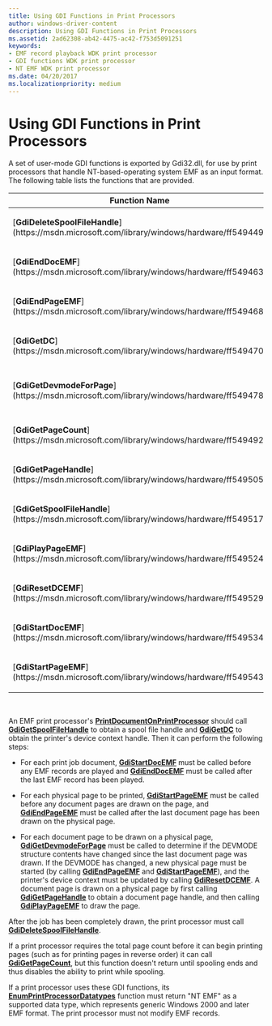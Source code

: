 ```yaml
---
title: Using GDI Functions in Print Processors
author: windows-driver-content
description: Using GDI Functions in Print Processors
ms.assetid: 2ad62308-ab42-4475-ac42-f753d5091251
keywords:
- EMF record playback WDK print processor
- GDI functions WDK print processor
- NT EMF WDK print processor
ms.date: 04/20/2017
ms.localizationpriority: medium
---
```


# Using GDI Functions in Print Processors





A set of user-mode GDI functions is exported by Gdi32.dll, for use by print processors that handle NT-based-operating system EMF as an input format. The following table lists the functions that are provided.

<table>
<colgroup>
<col width="50%" />
<col width="50%" />
</colgroup>
<thead>
<tr class="header">
<th>Function Name</th>
<th>Description</th>
</tr>
</thead>
<tbody>
<tr class="odd">
<td><p>[<strong>GdiDeleteSpoolFileHandle</strong>](https://msdn.microsoft.com/library/windows/hardware/ff549449)</p></td>
<td><p>Releases a spool file handle.</p></td>
</tr>
<tr class="even">
<td><p>[<strong>GdiEndDocEMF</strong>](https://msdn.microsoft.com/library/windows/hardware/ff549463)</p></td>
<td><p>Completes EMF playback operations for a print job document.</p></td>
</tr>
<tr class="odd">
<td><p>[<strong>GdiEndPageEMF</strong>](https://msdn.microsoft.com/library/windows/hardware/ff549468)</p></td>
<td><p>Completes EMF playback operations for a physical page, and ejects the page from the printer.</p></td>
</tr>
<tr class="even">
<td><p>[<strong>GdiGetDC</strong>](https://msdn.microsoft.com/library/windows/hardware/ff549470)</p></td>
<td><p>Returns a handle to the printer's device context.</p></td>
</tr>
<tr class="odd">
<td><p>[<strong>GdiGetDevmodeForPage</strong>](https://msdn.microsoft.com/library/windows/hardware/ff549478)</p></td>
<td><p>Returns a document page's [<strong>DEVMODEW</strong>](https://msdn.microsoft.com/library/windows/hardware/ff552837) structure.</p></td>
</tr>
<tr class="even">
<td><p>[<strong>GdiGetPageCount</strong>](https://msdn.microsoft.com/library/windows/hardware/ff549492)</p></td>
<td><p>Returns the number of document pages.</p></td>
</tr>
<tr class="odd">
<td><p>[<strong>GdiGetPageHandle</strong>](https://msdn.microsoft.com/library/windows/hardware/ff549505)</p></td>
<td><p>Returns a handle to a document page.</p></td>
</tr>
<tr class="even">
<td><p>[<strong>GdiGetSpoolFileHandle</strong>](https://msdn.microsoft.com/library/windows/hardware/ff549517)</p></td>
<td><p>Returns a spool file handle, required as input to the other GDI functions.</p></td>
</tr>
<tr class="odd">
<td><p>[<strong>GdiPlayPageEMF</strong>](https://msdn.microsoft.com/library/windows/hardware/ff549524)</p></td>
<td><p>Plays the EMF records associated with a document page.</p></td>
</tr>
<tr class="even">
<td><p>[<strong>GdiResetDCEMF</strong>](https://msdn.microsoft.com/library/windows/hardware/ff549529)</p></td>
<td><p>Resets a printer's device context.</p></td>
</tr>
<tr class="odd">
<td><p>[<strong>GdiStartDocEMF</strong>](https://msdn.microsoft.com/library/windows/hardware/ff549534)</p></td>
<td><p>Performs initialization operations for the print job document.</p></td>
</tr>
<tr class="even">
<td><p>[<strong>GdiStartPageEMF</strong>](https://msdn.microsoft.com/library/windows/hardware/ff549543)</p></td>
<td><p>Performs initialization operations for a physical page.</p></td>
</tr>
</tbody>
</table>

 

An EMF print processor's [**PrintDocumentOnPrintProcessor**](https://msdn.microsoft.com/library/windows/hardware/ff560724) should call [**GdiGetSpoolFileHandle**](https://msdn.microsoft.com/library/windows/hardware/ff549517) to obtain a spool file handle and [**GdiGetDC**](https://msdn.microsoft.com/library/windows/hardware/ff549470) to obtain the printer's device context handle. Then it can perform the following steps:

-   For each print job document, [**GdiStartDocEMF**](https://msdn.microsoft.com/library/windows/hardware/ff549534) must be called before any EMF records are played and [**GdiEndDocEMF**](https://msdn.microsoft.com/library/windows/hardware/ff549463) must be called after the last EMF record has been played.

-   For each physical page to be printed, [**GdiStartPageEMF**](https://msdn.microsoft.com/library/windows/hardware/ff549543) must be called before any document pages are drawn on the page, and [**GdiEndPageEMF**](https://msdn.microsoft.com/library/windows/hardware/ff549468) must be called after the last document page has been drawn on the physical page.

-   For each document page to be drawn on a physical page, [**GdiGetDevmodeForPage**](https://msdn.microsoft.com/library/windows/hardware/ff549478) must be called to determine if the DEVMODE structure contents have changed since the last document page was drawn. If the DEVMODE has changed, a new physical page must be started (by calling [**GdiEndPageEMF**](https://msdn.microsoft.com/library/windows/hardware/ff549468) and [**GdiStartPageEMF**](https://msdn.microsoft.com/library/windows/hardware/ff549543)), and the printer's device context must be updated by calling [**GdiResetDCEMF**](https://msdn.microsoft.com/library/windows/hardware/ff549529). A document page is drawn on a physical page by first calling [**GdiGetPageHandle**](https://msdn.microsoft.com/library/windows/hardware/ff549505) to obtain a document page handle, and then calling [**GdiPlayPageEMF**](https://msdn.microsoft.com/library/windows/hardware/ff549524) to draw the page.

After the job has been completely drawn, the print processor must call [**GdiDeleteSpoolFileHandle**](https://msdn.microsoft.com/library/windows/hardware/ff549449).

If a print processor requires the total page count before it can begin printing pages (such as for printing pages in reverse order) it can call [**GdiGetPageCount**](https://msdn.microsoft.com/library/windows/hardware/ff549492), but this function doesn't return until spooling ends and thus disables the ability to print while spooling.

If a print processor uses these GDI functions, its [**EnumPrintProcessorDatatypes**](https://msdn.microsoft.com/library/windows/hardware/ff548757) function must return "NT EMF" as a supported data type, which represents generic Windows 2000 and later EMF format. The print processor must not modify EMF records.

 

 




